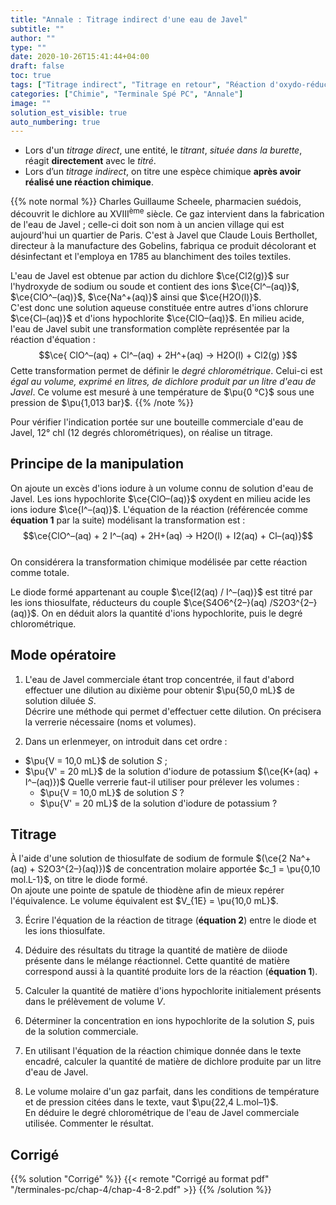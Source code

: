 ```yaml
---
title: "Annale : Titrage indirect d'une eau de Javel"
subtitle: ""
author: ""
type: ""
date: 2020-10-26T15:41:44+04:00
draft: false
toc: true
tags: ["Titrage indirect", "Titrage en retour", "Réaction d'oxydo-réduction", "Équivalence", "Volume molaire"]
categories: ["Chimie", "Terminale Spé PC", "Annale"]
image: ""
solution_est_visible: true
auto_numbering: true
---
```


- Lors d'un *titrage direct*, une entité, le *titrant*, *située dans la burette*, réagit **directement** avec le *titré*.
- Lors d’un *titrage indirect*, on titre une espèce chimique **après avoir réalisé une réaction chimique**.

{{% note normal %}}
Charles Guillaume Scheele, pharmacien suédois, découvrit le dichlore au XVIII<sup>ème</sup> siècle.
Ce gaz intervient dans la fabrication de l'eau de Javel&nbsp;; celle-ci doit son nom à un ancien village qui est aujourd'hui un quartier de Paris. C'est à Javel que Claude Louis Berthollet, directeur à la manufacture des Gobelins, fabriqua ce produit décolorant et désinfectant et l'employa en 1785 au blanchiment des toiles textiles.

L'eau de Javel est obtenue par action du dichlore $\ce{Cl2(g)}$ sur l'hydroxyde de sodium ou soude et contient des ions $\ce{Cl^–(aq)}$, $\ce{ClO^–(aq)}$, $\ce{Na^+(aq)}$  ainsi que $\ce{H2O(l)}$.  
C'est donc une solution aqueuse constituée entre autres d'ions chlorure $\ce{Cl–(aq)}$ et d'ions hypochlorite $\ce{ClO–(aq)}$.
En milieu acide, l'eau de Javel subit une transformation complète représentée par la réaction d'équation&nbsp;:
$$\ce{ ClO^–(aq)  +  Cl^–(aq)  + 2H^+(aq)  ->  H2O(l) +   Cl2(g) }$$
Cette transformation permet de définir le *degré chlorométrique*. Celui-ci est *égal au volume, exprimé en litres, de dichlore produit par un litre d'eau de Javel*. Ce volume est mesuré à une température de $\pu{0 °C}$ sous une pression de $\pu{1,013 bar}$.
{{% /note %}}

Pour vérifier l'indication portée sur une bouteille commerciale d'eau de Javel, 12°&nbsp;chl (12 degrés chlorométriques), on réalise un titrage.

## Principe de la manipulation

On ajoute un excès d'ions iodure à un volume connu de solution d'eau de Javel.
Les ions hypochlorite $\ce{ClO–(aq)}$ oxydent en milieu acide les ions iodure $\ce{I^–(aq)}$.
L'équation de la réaction (référencée comme **équation 1** par la suite) modélisant la transformation est&nbsp;:
$$\ce{ClO^–(aq)  + 2 I^–(aq)  +  2H+(aq) ->  H2O(l) +  I2(aq)  + Cl–(aq)}$$   
On considérera la transformation chimique modélisée par cette réaction comme totale.

Le diode formé appartenant au couple $\ce{I2(aq) / I^–(aq)}$ est titré par les ions thiosulfate, réducteurs du couple $\ce{S4O6^{2–}(aq) /S2O3^{2–}(aq)}$. On en déduit alors la quantité d'ions hypochlorite, puis le degré chlorométrique.

## Mode opératoire

1. L'eau de Javel commerciale étant trop concentrée, il faut d'abord effectuer une dilution au dixième pour obtenir $\pu{50,0 mL}$ de solution diluée $S$.  
Décrire une méthode qui permet d'effectuer cette dilution. On précisera la verrerie nécessaire (noms et volumes).

2. Dans un erlenmeyer, on introduit dans cet ordre&nbsp;:

- $\pu{V = 10,0 mL}$ de solution $S$&nbsp;;
- $\pu{V' = 20 mL}$ de la solution d'iodure de potassium $(\ce{K+(aq) + I^–(aq)})$
Quelle verrerie faut-il utiliser pour prélever les volumes&nbsp;:
  - $\pu{V = 10,0 mL}$ de solution $S$&nbsp;?
  - $\pu{V' = 20 mL}$ de la solution d'iodure de potassium&nbsp;?

## Titrage

À l'aide d'une solution de thiosulfate de sodium de formule $(\ce{2 Na^+(aq) + S2O3^{2–}(aq)})$ de concentration molaire apportée $c_1 = \pu{0,10 mol.L-1}$, on titre le diode formé.  
On ajoute une pointe de spatule de thiodène afin de mieux repérer l'équivalence. Le volume équivalent est $V_{1E} = \pu{10,0 mL}$.

3. Écrire l'équation de la réaction de titrage (**équation 2**) entre le diode et les ions thiosulfate.

4. Déduire des résultats du titrage la quantité de matière de diiode présente dans le mélange réactionnel. Cette quantité de matière correspond aussi à la quantité produite lors de la réaction (**équation 1**).

5. Calculer la quantité de matière d'ions hypochlorite initialement présents dans le prélèvement de volume $V$.

6. Déterminer la concentration en ions hypochlorite de la solution $S$, puis de la solution commerciale.

7. En utilisant l'équation de la réaction chimique donnée dans le texte encadré, calculer la quantité de matière de dichlore produite par un litre d'eau de Javel.

8. Le volume molaire d'un gaz parfait, dans les conditions de température et de pression citées dans le texte, vaut $\pu{22,4 L.mol–1}$.  
En déduire le degré chlorométrique de l'eau de Javel commerciale utilisée.
Commenter le résultat.

## Corrigé

{{% solution "Corrigé" %}}
{{< remote "Corrigé au format pdf" "/terminales-pc/chap-4/chap-4-8-2.pdf" >}}
{{% /solution %}}
